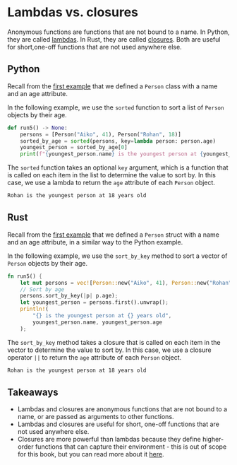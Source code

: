 # Lambdas vs. closures

Anonymous functions are functions that are not bound to a name. In Python, they are called
[lambdas](https://docs.python.org/3/tutorial/controlflow.html#lambda-expressions). In Rust, they are
called [closures](https://doc.rust-lang.org/book/ch13-01-closures.html). Both are useful for short,one-off functions that are not used anywhere else.

## Python

Recall from the [first example](../intro/protocols_traits.md#python-protocols) that we defined a
`Person` class with a name and an age attribute.

In the following example, we use the `sorted` function to sort a list of `Person` objects by their
age.

```py
def run5() -> None:
    persons = [Person("Aiko", 41), Person("Rohan", 18)]
    sorted_by_age = sorted(persons, key=lambda person: person.age)
    youngest_person = sorted_by_age[0]
    print(f"{youngest_person.name} is the youngest person at {youngest_person.age} years old")
```

The `sorted` function takes an optional `key` argument, which is a function that is called on each
item in the list to determine the value to sort by. In this case, we use a lambda to return the
`age` attribute of each `Person` object.

```bash
Rohan is the youngest person at 18 years old
```

## Rust

Recall from the [first example](../intro/protocols_traits.md#rust-traits) that we defined a `Person`
struct with a name and an age attribute, in a similar way to the Python example.

In the following example, we use the `sort_by_key` method to sort a vector of `Person` objects by
their age.

```rs
fn run5() {
    let mut persons = vec![Person::new("Aiko", 41), Person::new("Rohan", 18)];
    // Sort by age
    persons.sort_by_key(|p| p.age);
    let youngest_person = persons.first().unwrap();
    println!(
        "{} is the youngest person at {} years old",
        youngest_person.name, youngest_person.age
    );
```

The `sort_by_key` method takes a closure that is called on each item in the vector to determine the
value to sort by. In this case, we use a closure operator `||` to return the `age` attribute of each
`Person` object.

```bash
Rohan is the youngest person at 18 years old
```

## Takeaways

- Lambdas and closures are anonymous functions that are not bound to a name, or are passed as
  arguments to other functions.
- Lambdas and closures are useful for short, one-off functions that are not used anywhere else.
- Closures are more powerful than lambdas because they define higher-order functions that can
  capture their environment - this is out of scope for this book, but you can read more about it
  [here](https://doc.rust-lang.org/book/ch13-01-closures.html#capturing-the-environment-with-closures).
